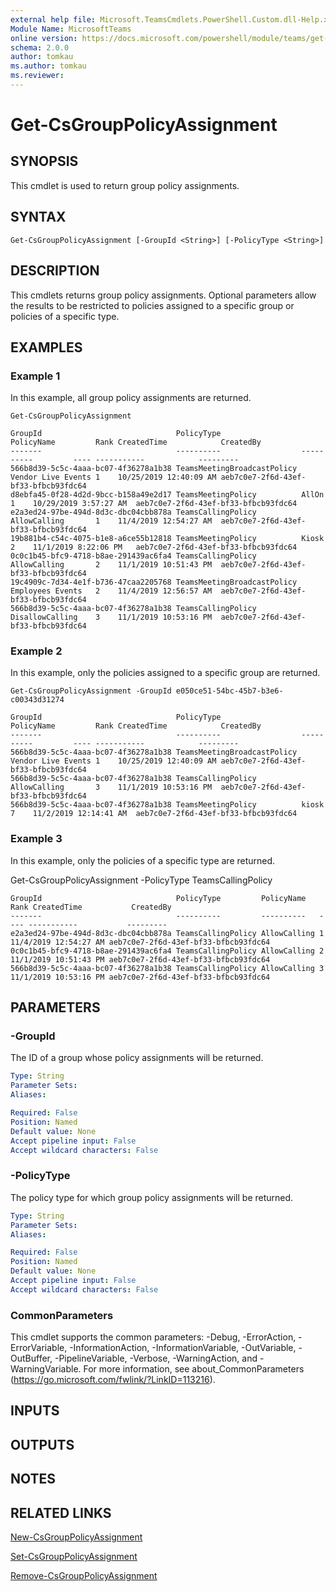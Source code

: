 ```yaml
---
external help file: Microsoft.TeamsCmdlets.PowerShell.Custom.dll-Help.xml
Module Name: MicrosoftTeams
online version: https://docs.microsoft.com/powershell/module/teams/get-csgrouppolicyassignment
schema: 2.0.0
author: tomkau
ms.author: tomkau
ms.reviewer:
---
```


# Get-CsGroupPolicyAssignment

## SYNOPSIS

This cmdlet is used to return group policy assignments.

## SYNTAX

```
Get-CsGroupPolicyAssignment [-GroupId <String>] [-PolicyType <String>]
```

## DESCRIPTION
This cmdlets returns group policy assignments.  Optional parameters allow the results to be restricted to policies assigned to a specific group or policies of a specific type.

## EXAMPLES

### Example 1
In this example, all group policy assignments are returned.

```
Get-CsGroupPolicyAssignment 

GroupId                              PolicyType                  PolicyName         Rank CreatedTime            CreatedBy
-------                              ----------                  ----------         ---- -----------            ---------
566b8d39-5c5c-4aaa-bc07-4f36278a1b38 TeamsMeetingBroadcastPolicy Vendor Live Events 1    10/25/2019 12:40:09 AM aeb7c0e7-2f6d-43ef-bf33-bfbcb93fdc64
d8ebfa45-0f28-4d2d-9bcc-b158a49e2d17 TeamsMeetingPolicy          AllOn              1    10/29/2019 3:57:27 AM  aeb7c0e7-2f6d-43ef-bf33-bfbcb93fdc64
e2a3ed24-97be-494d-8d3c-dbc04cbb878a TeamsCallingPolicy          AllowCalling       1    11/4/2019 12:54:27 AM  aeb7c0e7-2f6d-43ef-bf33-bfbcb93fdc64
19b881b4-c54c-4075-b1e8-a6ce55b12818 TeamsMeetingPolicy          Kiosk              2    11/1/2019 8:22:06 PM   aeb7c0e7-2f6d-43ef-bf33-bfbcb93fdc64
0c0c1b45-bfc9-4718-b8ae-291439ac6fa4 TeamsCallingPolicy          AllowCalling       2    11/1/2019 10:51:43 PM  aeb7c0e7-2f6d-43ef-bf33-bfbcb93fdc64
19c4909c-7d34-4e1f-b736-47caa2205768 TeamsMeetingBroadcastPolicy Employees Events   2    11/4/2019 12:56:57 AM  aeb7c0e7-2f6d-43ef-bf33-bfbcb93fdc64
566b8d39-5c5c-4aaa-bc07-4f36278a1b38 TeamsCallingPolicy          DisallowCalling    3    11/1/2019 10:53:16 PM  aeb7c0e7-2f6d-43ef-bf33-bfbcb93fdc64
```

### Example 2
In this example, only the policies assigned to a specific group are returned.

```
Get-CsGroupPolicyAssignment -GroupId e050ce51-54bc-45b7-b3e6-c00343d31274

GroupId                              PolicyType                  PolicyName         Rank CreatedTime            CreatedBy
-------                              ----------                  ----------         ---- -----------            ---------
566b8d39-5c5c-4aaa-bc07-4f36278a1b38 TeamsMeetingBroadcastPolicy Vendor Live Events 1    10/25/2019 12:40:09 AM aeb7c0e7-2f6d-43ef-bf33-bfbcb93fdc64
566b8d39-5c5c-4aaa-bc07-4f36278a1b38 TeamsCallingPolicy          AllowCalling       3    11/1/2019 10:53:16 PM  aeb7c0e7-2f6d-43ef-bf33-bfbcb93fdc64
566b8d39-5c5c-4aaa-bc07-4f36278a1b38 TeamsMeetingPolicy          kiosk              7    11/2/2019 12:14:41 AM  aeb7c0e7-2f6d-43ef-bf33-bfbcb93fdc64
```

### Example 3
In this example, only the policies of a specific type are returned.

Get-CsGroupPolicyAssignment -PolicyType TeamsCallingPolicy

```
GroupId                              PolicyType         PolicyName   Rank CreatedTime           CreatedBy
-------                              ----------         ----------   ---- -----------           ---------
e2a3ed24-97be-494d-8d3c-dbc04cbb878a TeamsCallingPolicy AllowCalling 1    11/4/2019 12:54:27 AM aeb7c0e7-2f6d-43ef-bf33-bfbcb93fdc64
0c0c1b45-bfc9-4718-b8ae-291439ac6fa4 TeamsCallingPolicy AllowCalling 2    11/1/2019 10:51:43 PM aeb7c0e7-2f6d-43ef-bf33-bfbcb93fdc64
566b8d39-5c5c-4aaa-bc07-4f36278a1b38 TeamsCallingPolicy AllowCalling 3    11/1/2019 10:53:16 PM aeb7c0e7-2f6d-43ef-bf33-bfbcb93fdc64
```

## PARAMETERS

### -GroupId
The ID of a group whose policy assignments will be returned.

```yaml
Type: String
Parameter Sets:
Aliases:

Required: False
Position: Named
Default value: None
Accept pipeline input: False
Accept wildcard characters: False
```

### -PolicyType
The policy type for which group policy assignments will be returned.

```yaml
Type: String
Parameter Sets:
Aliases:

Required: False
Position: Named
Default value: None
Accept pipeline input: False
Accept wildcard characters: False
```

### CommonParameters
This cmdlet supports the common parameters: -Debug, -ErrorAction, -ErrorVariable, -InformationAction, -InformationVariable, -OutVariable, -OutBuffer, -PipelineVariable, -Verbose, -WarningAction, and -WarningVariable.
For more information, see about_CommonParameters (https://go.microsoft.com/fwlink/?LinkID=113216).

## INPUTS

## OUTPUTS

## NOTES

## RELATED LINKS

[New-CsGroupPolicyAssignment](New-CsGroupPolicyAssignment.md)

[Set-CsGroupPolicyAssignment](Set-CsGroupPolicyAssignment.md)

[Remove-CsGroupPolicyAssignment](Remove-CsGroupPolicyAssignment.md)
